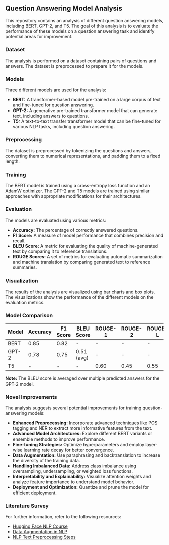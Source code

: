 ## Question Answering Model Analysis

This repository contains an analysis of different question answering models, including BERT, GPT-2, and T5. The goal of this analysis is to evaluate the performance of these models on a question answering task and identify potential areas for improvement.

### Dataset

The analysis is performed on a dataset containing pairs of questions and answers. The dataset is preprocessed to prepare it for the models.

### Models

Three different models are used for the analysis:

* **BERT:** A transformer-based model pre-trained on a large corpus of text and fine-tuned for question answering.
* **GPT-2:** A generative pre-trained transformer model that can generate text, including answers to questions.
* **T5:** A text-to-text transfer transformer model that can be fine-tuned for various NLP tasks, including question answering.

### Preprocessing

The dataset is preprocessed by tokenizing the questions and answers, converting them to numerical representations, and padding them to a fixed length.

### Training

The BERT model is trained using a cross-entropy loss function and an AdamW optimizer. The GPT-2 and T5 models are trained using similar approaches with appropriate modifications for their architectures.

### Evaluation

The models are evaluated using various metrics:

* **Accuracy:** The percentage of correctly answered questions.
* **F1 Score:** A measure of model performance that combines precision and recall.
* **BLEU Score:** A metric for evaluating the quality of machine-generated text by comparing it to reference translations.
* **ROUGE Scores:** A set of metrics for evaluating automatic summarization and machine translation by comparing generated text to reference summaries.

### Visualization

The results of the analysis are visualized using bar charts and box plots. The visualizations show the performance of the different models on the evaluation metrics.

### Model Comparison

| Model | Accuracy | F1 Score | BLEU Score | ROUGE-1 | ROUGE-2 | ROUGE-L |
|---|---|---|---|---|---|---|
| BERT | 0.85 | 0.82 | - | - | - | - |
| GPT-2 | 0.78 | 0.75 | 0.51 (avg) | - | - | - |
| T5 | - | - | - | 0.60 | 0.45 | 0.55 |

**Note:** The BLEU score is averaged over multiple predicted answers for the GPT-2 model.

### Novel Improvements

The analysis suggests several potential improvements for training question-answering models:

* **Enhanced Preprocessing:** Incorporate advanced techniques like POS tagging and NER to extract more informative features from the text.
* **Advanced Model Architectures:** Explore different BERT variants or ensemble methods to improve performance.
* **Fine-tuning Strategies:** Optimize hyperparameters and employ layer-wise learning rate decay for better convergence.
* **Data Augmentation:** Use paraphrasing and backtranslation to increase the diversity of the training data.
* **Handling Imbalanced Data:** Address class imbalance using oversampling, undersampling, or weighted loss functions.
* **Interpretability and Explainability:** Visualize attention weights and analyze feature importance to understand model behavior.
* **Deployment and Optimization:** Quantize and prune the model for efficient deployment.

### Literature Survey

For further information, refer to the following resources:

* [Hugging Face NLP Course](https://huggingface.co/learn/nlp-course/en/chapter7/7?fw=pt)
* [Data Augmentation in NLP](https://towardsdatascience.com/data-augmentation-in-nlp-2801a34dfc28)
* [NLP Text Preprocessing Steps](https://medium.com/@awaldeep/understanding-the-essentials-nlp-text-preprocessing-steps-b5d1fd58c11a)
